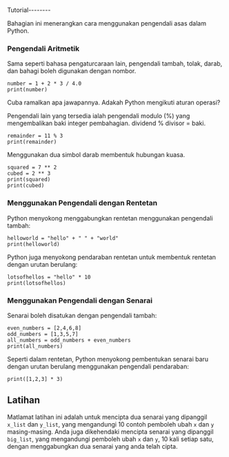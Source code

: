 Tutorial--------
    
Bahagian ini menerangkan cara menggunakan pengendali asas dalam Python.

### Pengendali Aritmetik  

Sama seperti bahasa pengaturcaraan lain, pengendali tambah, tolak, darab, dan bahagi boleh digunakan dengan nombor.<br>

    number = 1 + 2 * 3 / 4.0
    print(number)

Cuba ramalkan apa jawapannya. Adakah Python mengikuti aturan operasi?

Pengendali lain yang tersedia ialah pengendali modulo (%) yang mengembalikan baki integer pembahagian. dividend % divisor = baki.

    remainder = 11 % 3
    print(remainder)

Menggunakan dua simbol darab membentuk hubungan kuasa.

    squared = 7 ** 2
    cubed = 2 ** 3
    print(squared)
    print(cubed)

### Menggunakan Pengendali dengan Rentetan

Python menyokong menggabungkan rentetan menggunakan pengendali tambah:

    helloworld = "hello" + " " + "world"
    print(helloworld)

Python juga menyokong pendaraban rentetan untuk membentuk rentetan dengan urutan berulang:

    lotsofhellos = "hello" * 10
    print(lotsofhellos)

### Menggunakan Pengendali dengan Senarai

Senarai boleh disatukan dengan pengendali tambah:

    even_numbers = [2,4,6,8]
    odd_numbers = [1,3,5,7]
    all_numbers = odd_numbers + even_numbers
    print(all_numbers)

Seperti dalam rentetan, Python menyokong pembentukan senarai baru dengan urutan berulang menggunakan pengendali pendaraban:

    print([1,2,3] * 3)

Latihan
--------

Matlamat latihan ini adalah untuk mencipta dua senarai yang dipanggil `x_list` dan `y_list`, yang mengandungi 10 contoh pemboleh ubah `x` dan `y` masing-masing. Anda juga dikehendaki mencipta senarai yang dipanggil `big_list`, yang mengandungi pemboleh ubah `x` dan `y`, 10 kali setiap satu, dengan menggabungkan dua senarai yang anda telah cipta.